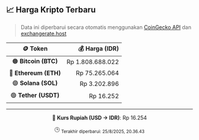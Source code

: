

<!-- HARGA_KRIPTO -->
## 📈 Harga Kripto Terbaru

> Data ini diperbarui secara otomatis menggunakan [CoinGecko API](https://www.coingecko.com/) dan [exchangerate.host](https://exchangerate.host/)

<div align="center">

| 🪙 Token | 💰 Harga (IDR) |
|:------:|---------------:|
| 🟠 **Bitcoin (BTC)**   | Rp 1.808.688.022 |
| 🔵 **Ethereum (ETH)**  | Rp 75.265.064 |
| 🟣 **Solana (SOL)**    | Rp 3.202.896 |
| 🟢 **Tether (USDT)**   | Rp 16.252 |

---

💱 **Kurs Rupiah (USD → IDR)**: Rp 16.254

🕒 <sub>Terakhir diperbarui: 25/8/2025, 20.36.43</sub>

</div>
<!-- /HARGA_KRIPTO -->